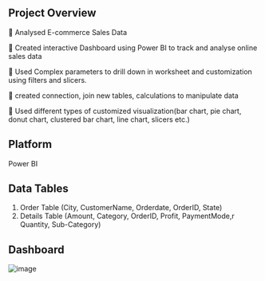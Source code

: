 ## Project Overview

	Analysed E-commerce Sales Data

	Created interactive Dashboard using Power BI to track and analyse online sales data

	Used Complex parameters to drill down in worksheet and customization using filters and slicers.

	created connection, join new tables, calculations to manipulate data

	Used different types of customized visualization(bar chart, pie chart, donut chart, clustered bar chart, line chart, slicers etc.)

## Platform 
Power BI

## Data Tables
1. Order Table (City, CustomerName, Orderdate, OrderID, State)
2. Details Table (Amount, Category, OrderID, Profit, PaymentMode,r Quantity, Sub-Category)

## Dashboard
![image](https://github.com/Mallika-2002/PowerBI---Dashboard/assets/98608157/f9f66351-9655-44b9-bee1-0a75bb19ad08)
